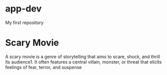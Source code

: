 # app-dev
My first repository

# Scary Movie

A scary movie is a genre of storytelling that aims to scare, shock, and thrill its audience1. It often features a central villain, monster, or threat that elicits feelings of fear, terror, and suspense
